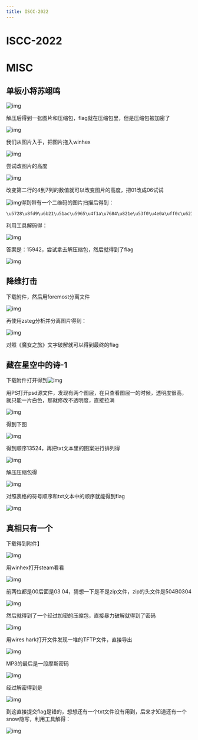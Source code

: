 ```yaml
---
title: ISCC-2022
---
```

# ISCC-2022

# MISC

## 单板小将苏翊鸣

![img](https://alpha-blog-1300014916.cos.ap-guangzhou.myqcloud.com/img/1651480015829-a8a2d7d0-5e24-43f3-b7aa-8ef8edb5cbaf.png)

解压后得到一张图片和压缩包，flag就在压缩包里，但是压缩包被加密了

![img](https://alpha-blog-1300014916.cos.ap-guangzhou.myqcloud.com/img/1651480153861-54c9f339-077a-41f9-8aed-70e5b440e0c6.png)

我们从图片入手，把图片拖入winhex

![img](https://alpha-blog-1300014916.cos.ap-guangzhou.myqcloud.com/img/1651480237780-f6257125-8f9d-44b1-aae6-f964f244fce2.png)

尝试改图片的高度

![img](https://alpha-blog-1300014916.cos.ap-guangzhou.myqcloud.com/img/1651480279249-33493683-e160-4317-852d-762e30ba3023.png)

改变第二行的4到7列的数值就可以改变图片的高度，把01改成06试试

![img](https://alpha-blog-1300014916.cos.ap-guangzhou.myqcloud.com/img/1651480366677-78ccd1d4-17bf-40e2-b23c-cd570f48584f.png)得到带有一个二维码的图片扫描后得到：

```
\u5728\u8fd9\u6b21\u51ac\u5965\u4f1a\u7684\u821e\u53f0\u4e0a\uff0c\u6211\u56fd\u5c0f\u5c06\u82cf\u7fca\u9e23\u65a9\u83b7\u4e00\u91d1\u4e00\u94f6\uff0c\u90a3\u4f60\u77e5\u9053\u6b64\u6b21\u51ac\u5965\u4f1a\u6211\u56fd\u603b\u5171\u83b7\u5f97\u51e0\u679a\u5956\u724c\u5417\uff1f\u53c8\u5206\u522b\u662f\u51e0\u91d1\u51e0\u94f6\u51e0\u94dc\u5462\uff1f  
```

利用工具解码得：

![img](https://alpha-blog-1300014916.cos.ap-guangzhou.myqcloud.com/img/1651480474505-6641cc82-a144-419c-98b1-c0a117f211bc.png)

答案是：15942，尝试拿去解压缩包，然后就得到了flag

![img](https://alpha-blog-1300014916.cos.ap-guangzhou.myqcloud.com/img/1651480539109-51b3055f-c731-4b24-8abc-faf294945c79.png)

## 降维打击

下载附件，然后用foremost分离文件

![img](https://alpha-blog-1300014916.cos.ap-guangzhou.myqcloud.com/img/1653028833291-236bb666-e73f-488b-a5c9-a692cdf17242.png)

再使用zsteg分析并分离图片得到：

![img](https://alpha-blog-1300014916.cos.ap-guangzhou.myqcloud.com/img/1653028993893-4c6e4890-88db-43dc-a16b-285907da6fb6.png)

对照《魔女之旅》文字破解就可以得到最终的flag

## 藏在星空中的诗-1

下载附件打开得到![img](https://alpha-blog-1300014916.cos.ap-guangzhou.myqcloud.com/img/1653047721088-30967675-01dc-4180-a236-2f50abb17227.png)

用PS打开psd源文件，发现有两个图层，在只查看图层一的时候，透明度很高，就只能一片白色，那就修改不透明度，直接拉满

![img](https://alpha-blog-1300014916.cos.ap-guangzhou.myqcloud.com/img/1653048009332-4d474e72-21f2-4cbb-bb02-98a0aba9191d.png)

得到下图

![img](https://alpha-blog-1300014916.cos.ap-guangzhou.myqcloud.com/img/1653048129076-a0b6dc21-a5c8-4449-9bfe-35f7db2a3f55.png)

得到顺序13524，再把txt文本里的图案进行排列得

![img](https://alpha-blog-1300014916.cos.ap-guangzhou.myqcloud.com/img/1653048417805-48683e4e-ef14-4cf3-8997-dc5706178fe8.png)

解压压缩包得

![img](https://alpha-blog-1300014916.cos.ap-guangzhou.myqcloud.com/img/1653048374287-cb50d88a-a17e-4148-9312-a278cae764b0.png)

对照表格的符号顺序和txt文本中的顺序就能得到flag

![img](https://alpha-blog-1300014916.cos.ap-guangzhou.myqcloud.com/img/1653048506491-1c49de66-4d62-4eed-aca1-639815621d9d.png)

## 真相只有一个

下载得到附件】

![img](https://alpha-blog-1300014916.cos.ap-guangzhou.myqcloud.com/img/1653056296912-c68ec279-c64f-4d0d-b278-f26bdd34928c.png)

用winhex打开steam看看

![img](https://alpha-blog-1300014916.cos.ap-guangzhou.myqcloud.com/img/1653056350300-20f3e681-bbc3-4ba6-9054-864d4205158a.png)

前两位都是00后面是03 04，猜想一下是不是zip文件，zip的头文件是504B0304

![img](https://alpha-blog-1300014916.cos.ap-guangzhou.myqcloud.com/img/1653056432813-903428aa-8cd6-4f3f-8a95-684cd19656b0.png)

然后就得到了一个经过加密的压缩包，直接暴力破解就得到了密码

![img](https://alpha-blog-1300014916.cos.ap-guangzhou.myqcloud.com/img/1653056461996-b1a8a783-e4f3-4fca-914b-1a9cf474b0d7.png)

用wires hark打开文件发现一堆的TFTP文件，直接导出

![img](https://alpha-blog-1300014916.cos.ap-guangzhou.myqcloud.com/img/1653057056348-f7f036f0-2e22-4f7c-87b2-ad588e35ab41.png)

MP3的最后是一段摩斯密码

![img](https://alpha-blog-1300014916.cos.ap-guangzhou.myqcloud.com/img/1653057082109-3fcf9b2d-1082-4503-bf20-96e5fe406c72.png)

经过解密得到是

![img](https://alpha-blog-1300014916.cos.ap-guangzhou.myqcloud.com/img/1653057106905-88523301-419a-41e0-8441-5f45e4f5fcef.png)

到这直接提交flag是错的，想想还有一个txt文件没有用到，后来才知道还有一个snow隐写，利用工具解得：

![img](https://alpha-blog-1300014916.cos.ap-guangzhou.myqcloud.com/img/1653057715130-a54e3966-9e66-4c0c-9f4b-2ab75d0583e7.png)

